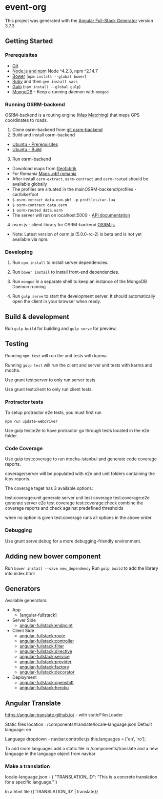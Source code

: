 # event-org

This project was generated with the [Angular Full-Stack Generator](https://github.com/DaftMonk/generator-angular-fullstack) version 3.7.3.

## Getting Started

### Prerequisites

- [Git](https://git-scm.com/)
- [Node.js and npm](nodejs.org) Node ^4.2.3, npm ^2.14.7
- [Bower](bower.io) (`npm install --global bower`)
- [Ruby](https://www.ruby-lang.org) and then `gem install sass`
- [Gulp](http://gulpjs.com/) (`npm install --global gulp`)
- [MongoDB](https://www.mongodb.org/) - Keep a running daemon with `mongod`


### Running OSRM-backend

OSRM-backend is a routing engine ([Map Matching](https://www.mapbox.com/blog/map-matching/)) that maps GPS coordinates to roads.

1. Clone osrm-backend from [git osrm-backend](https://github.com/Project-OSRM/osrm-backend.git)
2. Build and install osrm-backend
  - [Ubuntu - Prerequisites](https://github.com/Project-OSRM/osrm-backend/wiki/Building-on-Ubuntu)
  - [Ubuntu - Build](https://github.com/Project-OSRM/osrm-backend#quick-start)
3. Run osrm-backend
  - Download maps from [Geofabrik](http://download.geofabrik.de/index.html)
  - For Romania [Maps .pbf romania](http://download.geofabrik.de/europe/romania.html)
  - After install `osrm-extract`, `osrm-contract` and `osrm-routed` should be available globally
  - The profiles are situated in the mainOSRM-backend/profiles - car/bike/foot
  - `$ osrm-extract data.osm.pbf -p profiles/car.lua`
  - `$ osrm-contract data.osrm`
  - `$ osrm-routed data.osrm`
  - The server will run on localhost:5000 - [API documentation](https://github.com/Project-OSRM/osrm-backend/blob/master/docs/http.md)

4. osrm.js - client library for OSRM-backend [OSRM.js](https://github.com/Project-OSRM/osrm.js)
  - Note: Latest version of osrm.js (5.0.0-rc-2) is beta and is not yet available via npm.

### Developing

1. Run `npm install` to install server dependencies.

2. Run `bower install` to install front-end dependencies.

3. Run `mongod` in a separate shell to keep an instance of the MongoDB Daemon running

4. Run `gulp serve` to start the development server. It should automatically open the client in your browser when ready.

## Build & development

Run `gulp build` for building and `gulp serve` for preview.

## Testing

Running `npm test` will run the unit tests with karma.

Running `gulp test` will run the client and server unit tests with karma and mocha.

Use grunt test:server to only run server tests.

Use grunt test:client to only run client tests.

### Protractor tests

To setup protractor e2e tests, you must first run

`npm run update-webdriver`

Use gulp test:e2e to have protractor go through tests located in the e2e folder.

### Code Coverage

Use gulp test:coverage to run mocha-istanbul and generate code coverage reports.

coverage/server will be populated with e2e and unit folders containing the lcov reports.

The coverage taget has 3 available options:

test:coverage:unit generate server unit test coverage
test:coverage:e2e generate server e2e test coverage
test:coverage:check combine the coverage reports and check against predefined thresholds

when no option is given test:coverage runs all options in the above order

### Debugging

Use grunt serve:debug for a more debugging-friendly environment.

## Adding new bower component

Run `bower install --save new_dependency`
Run `gulp build` to add the library into index.html


## Generators

Available generators:

* App
    - [angular-fullstack]
* Server Side
    - [angular-fullstack:endpoint](https://github.com/angular-fullstack/generator-angular-fullstack/blob/master/docs/generators/endpoint.md)
* Client Side
    - [angular-fullstack:route](https://github.com/angular-fullstack/generator-angular-fullstack/blob/master/docs/generators/route.md)
    - [angular-fullstack:controller](https://github.com/angular-fullstack/generator-angular-fullstack/blob/master/docs/generators/controller.md)
    - [angular-fullstack:filter](https://github.com/angular-fullstack/generator-angular-fullstack/blob/master/docs/generators/filter.md)
    - [angular-fullstack:directive](https://github.com/angular-fullstack/generator-angular-fullstack/blob/master/docs/generators/directive.md)
    - [angular-fullstack:service](https://github.com/angular-fullstack/generator-angular-fullstack/blob/master/docs/generators/service.md)
    - [angular-fullstack:provider](https://github.com/angular-fullstack/generator-angular-fullstack/blob/master/docs/generators/service.md)
    - [angular-fullstack:factory](https://github.com/angular-fullstack/generator-angular-fullstack/blob/master/docs/generators/service.md)
    - [angular-fullstack:decorator](https://github.com/angular-fullstack/generator-angular-fullstack/blob/master/docs/generators/decorator.md)
* Deployment
    - [angular-fullstack:openshift](https://github.com/angular-fullstack/generator-angular-fullstack/blob/master/docs/generators/openshift.md)
    - [angular-fullstack:heroku](https://github.com/angular-fullstack/generator-angular-fullstack/blob/master/docs/generators/heroku.md)


## Angular Translate

https://angular-translate.github.io/ - with staticFilesLoader

Static files location : /components/translate/locale-language.json
Default language: en

Language dropdown - navbar.controller.js
this.languages = ['en', 'ro'];

To add more languages add a static file in /components/translate and a new language in the language object from navbar

### Make a translation

locale-language.json -
{
  "TRANSLATION_ID": "This is a concrete translation for a specific language."
}

In a html file {{'TRANSLATION_ID' | translate}}
